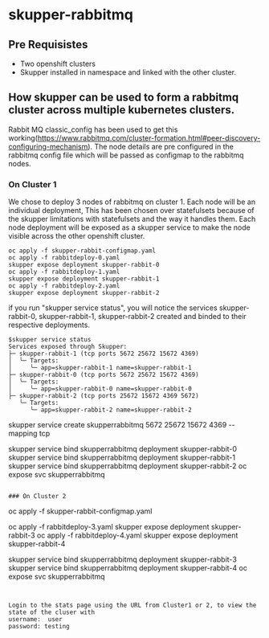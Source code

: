 # skupper-rabbitmq

## Pre Requisistes

- Two openshift clusters 
- Skupper installed in namespace and linked with the other cluster.

## How skupper can be used to form a rabbitmq cluster across multiple kubernetes clusters.

Rabbit MQ classic_config has been used to get this working(https://www.rabbitmq.com/cluster-formation.html#peer-discovery-configuring-mechanism). The node details are pre configured in the rabbitmq config file which will be passed as configmap to the rabbitmq nodes.


### On Cluster 1

  We chose to deploy 3 nodes of rabbitmq on cluster 1. Each node will be an individual deployment, This has been chosen over statefulsets because of the skupper limitations with statefulsets and the way it handles them.
  Each node deployment will be exposed as a skupper service to make the node visible across the other openshift cluster.
```
oc apply -f skupper-rabbit-configmap.yaml
oc apply -f rabbitdeploy-0.yaml
skupper expose deployment skupper-rabbit-0
oc apply -f rabbitdeploy-1.yaml
skupper expose deployment skupper-rabbit-1
oc apply -f rabbitdeploy-2.yaml
skupper expose deployment skupper-rabbit-2
```

if you run "skupper service status", you will notice the services skupper-rabbit-0, skupper-rabbit-1, skupper-rabbit-2 created and binded to their respective deployments.

```
$skupper service status
Services exposed through Skupper:
├─ skupper-rabbit-1 (tcp ports 5672 25672 15672 4369)
│  ╰─ Targets:
│     ╰─ app=skupper-rabbit-1 name=skupper-rabbit-1
├─ skupper-rabbit-0 (tcp ports 5672 25672 15672 4369)
│  ╰─ Targets:
│     ╰─ app=skupper-rabbit-0 name=skupper-rabbit-0
├─ skupper-rabbit-2 (tcp ports 25672 15672 4369 5672)
   ╰─ Targets:
      ╰─ app=skupper-rabbit-2 name=skupper-rabbit-2

```

skupper service create skupperrabbitmq 5672 25672 15672 4369 --mapping tcp

skupper service bind skupperrabbitmq deployment skupper-rabbit-0 
skupper service bind skupperrabbitmq deployment skupper-rabbit-1
skupper service bind skupperrabbitmq deployment skupper-rabbit-2
oc expose svc skupperrabbitmq
```

### On Cluster 2
```
oc apply -f skupper-rabbit-configmap.yaml

oc apply -f rabbitdeploy-3.yaml
skupper expose deployment skupper-rabbit-3
oc apply -f rabbitdeploy-4.yaml
skupper expose deployment skupper-rabbit-4

skupper service bind skupperrabbitmq deployment skupper-rabbit-3
skupper service bind skupperrabbitmq deployment skupper-rabbit-4
oc expose svc skupperrabbitmq
```


Login to the stats page using the URL from Cluster1 or 2, to view the state of the cluser with 
username:  user
password: testing


